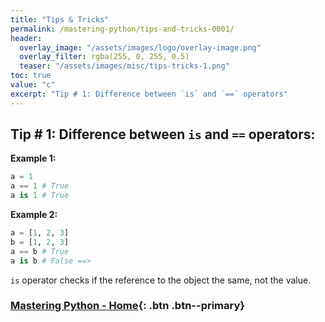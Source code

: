 ```yaml
---
title: "Tips & Tricks"
permalink: /mastering-python/tips-and-tricks-0001/
header:
  overlay_image: "/assets/images/logo/overlay-image.png"
  overlay_filter: rgba(255, 0, 255, 0.5)
  teaser: "/assets/images/misc/tips-tricks-1.png"
toc: true
value: "c"
excerpt: "Tip # 1: Difference between `is` and `==` operators"
---
```


## Tip # 1: Difference between `is` and `==` operators:

**Example 1:**
```python
a = 1
a == 1 # True
a is 1 # True
```
**Example 2:**
```python
a = [1, 2, 3]
b = [1, 2, 3]
a == b # True
a is b # False ==>
```
`is` operator checks if the reference to the object the same, not the value.

### [Mastering Python - Home](/mastering-python/){: .btn .btn--primary}
